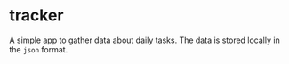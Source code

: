 # tracker

A simple app to gather data about daily tasks. The data is stored locally in the `json` format.


